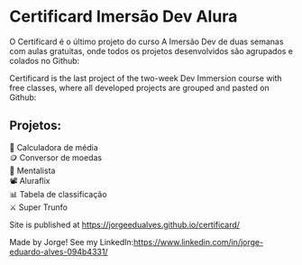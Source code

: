 # Certificard Imersão Dev Alura

O Certificard é o último projeto do curso A Imersão Dev de duas semanas com aulas gratuitas, onde todos os projetos desenvolvidos são agrupados e colados no Github:

Certificard is the last project of the two-week Dev Immersion course with free classes, where all developed projects are grouped and pasted on Github: <br />

## Projetos:

📝 Calculadora de média <br />
🪙  Conversor de moedas <br />
🧐 Mentalista <br />
📽️  Aluraflix <br />
📊  Tabela de classificação <br />
⚔️  Super Trunfo <br />


Site is published at https://jorgeedualves.github.io/certificard/

Made by Jorge!
See my LinkedIn:https://www.linkedin.com/in/jorge-eduardo-alves-094b4331/
